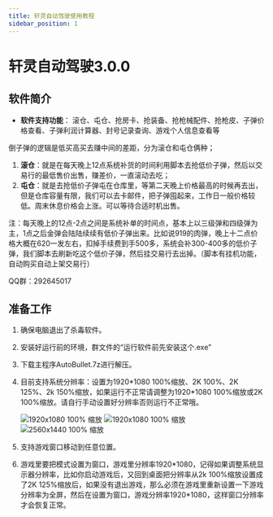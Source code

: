 ```yaml
---
title: 轩灵自动驾驶使用教程
sidebar_position: 1
---
```


# 轩灵自动驾驶3.0.0

## 软件简介
* **软件支持功能**： 滚仓、屯仓、抢房卡、抢装备、抢枪械配件、抢枪皮、子弹价格查看、子弹利润计算器、封号记录查询、游戏个人信息查看等

倒子弹的逻辑是低买高买去赚中间的差距，分为滚仓和屯仓俩种；

1.  **滚仓**：就是在每天晚上12点系统补货的时间利用脚本去抢低价子弹，然后以交易行的最低售价出售，赚差价，一直滚动去吃；
2.  **屯仓**：就是去抢低价子弹屯在仓库里，等第二天晚上价格最高的时候再去出，但是仓库容量有限，我们可以去卡邮件，把子弹囤起来，工作日一般价格较低。周末休息价格会上涨。可以等待合适时机出售。

注：每天晚上的12点-2点之间是系统补单的时间点，基本上以三级弹和四级弹为主，1点之后金弹会陆陆续续有低价子弹出来。比如说919的肉弹，晚上十二点价格大概在620一发左右，扣掉手续费到手500多，系统会补300-400多的低价子弹，我们脚本去刷新吃这个低价子弹，然后挂交易行去出掉。（脚本有挂机功能，自动购买自动上架交易行）

QQ群：292645017

## 准备工作

1.  确保电脑退出了杀毒软件。
2.  安装好运行前的环境，群文件的“运行软件前先安装这个.exe”
3.  下载主程序AutoBullet.7z进行解压。
4.  目前支持系统分辫率：设置为1920\*1080 100%缩放、2K 100%、2K 125%、2k 150%缩放，如果运行不正常请调整为1920\*1080 100%缩放或2K 100%缩放。请自行手动设置好分辨率否则运行不正常哦。

    ![1920x1080 100% 缩放](/images/image_1.png)
    ![1920x1080 100% 缩放](/images/image_2.png)
    ![2560x1440 100% 缩放](/images/image_3.png)

5.  支持游戏窗口移动到任意位置。
6.  游戏里要把模式设置为窗口，游戏里分辨率1920\*1080，记得如果调整系统显示器分辨率，比如你启动游戏后，又回到桌面把分辨率从2k 100%缩放设置成了2K 125%缩放后，如果没有退出游戏，那么必须在游戏里重新设置一下游戏分辨率为全屏，然后在设置为窗口，游戏分辨率1920\*1080，这样窗口分辨率才会恢复正常。